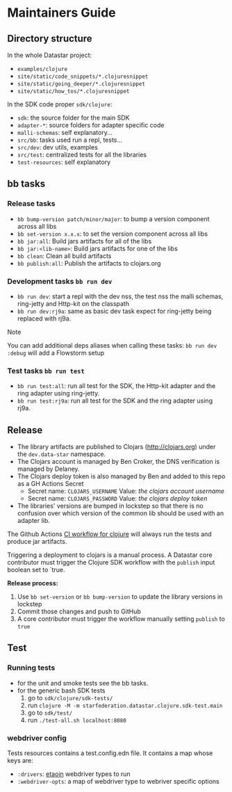 # Maintainers Guide

## Directory structure

In the whole Datastar project:

- `examples/clojure`
- `site/static/code_snippets/*.clojuresnippet`
- `site/static/going_deeper/*.clojuresnippet`
- `site/static/how_tos/*.clojuresnippet`

In the SDK code proper `sdk/clojure`:

- `sdk`: the source folder for the main SDK
- `adapter-*`: source folders for adapter specific code
- `malli-schemas`: self explanatory...
- `src/bb`: tasks used run a repl, tests...
- `src/dev`: dev utils, examples
- `src/test`: centralized tests for all the libraries
- `test-resources`: self explanatory

## bb tasks

### Release tasks

- `bb bump-version patch/minor/major`: to bump a version component across all libs
- `bb set-version x.x.x`: to set the version component across all libs
- `bb jar:all`: Build jars artifacts for all of the libs
- `bb jar:<lib-name>`: Build jars artifacts for one of the libs
- `bb clean`: Clean all build artifacts
- `bb publish:all`: Publish the artifacts to clojars.org

### Development tasks `bb run dev`

- `bb run dev`: start a repl with the dev nss, the test nss the malli schemas,
  ring-jetty and Http-kit on the classpath
- `bb run dev:rj9a`: same as basic dev task expect for ring-jetty being replaced
  with rj9a.

> [!note]
> You can add additional deps aliases when calling these tasks:
> `bb run dev :debug` will add a Flowstorm setup

### Test tasks `bb run test`

- `bb run test:all`: run all test for the SDK, the Http-kit adapter and the
  ring adapter using ring-jetty.
- `bb run test:rj9a`: run all test for the SDK and the ring adapter using rj9a.

## Release

- The library artifacts are published to Clojars (http://clojars.org) under the `dev.data-star` namespace.
- The Clojars account is managed by Ben Croker, the DNS verification is managed by Delaney.
- The Clojars deploy token is also managed by Ben and added to this repo as a GH Actions Secret
  - Secret name: `CLOJARS_USERNAME`
    Value: _the clojars account username_
  - Secret name: `CLOJARS_PASSWORD`
    Value: _the clojars deploy token_
- The libraries' versions are bumped in lockstep so that there is no confusion over which version of the common lib should be used with an adapter lib.

The Github Actions [CI workflow for clojure](../../.github/workflows/clojure-sdk.yml) will always run the tests and produce jar artifacts.

Triggering a deployment to clojars is a manual process. A Datastar core contributor must trigger the Clojure SDK workflow with the `publish` input boolean set to `true.

**Release process:**

1. Use `bb set-version` or `bb bump-version` to update the library versions in lockstep
2. Commit those changes and push to GitHub
3. A core contributor must trigger the workflow manually setting `publish` to `true`

## Test

### Running tests

- for the unit and smoke tests see the bb tasks.
- for the generic bash SDK tests
  1. go to `sdk/clojure/sdk-tests/`
  2. run `clojure -M -m starfederation.datastar.clojure.sdk-test.main`
  3. go to `sdk/test/`
  4. run `./test-all.sh localhost:8080`

### webdriver config

Tests resources contains a test.config.edn file. It contains a map whose keys
are:

- `:drivers`: [etaoin](https://github.com/clj-commons/etaoin) webdriver types to run
- `:webdriver-opts`: a map of webdriver type to webriver specific options

